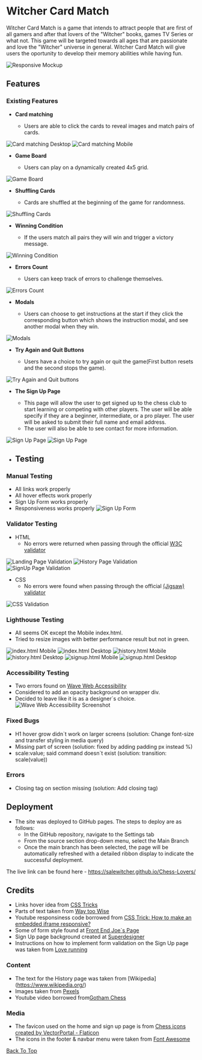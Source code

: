# Witcher Card Match

Witcher Card Match is a game that intends to attract people that are first of all gamers and after that lovers of the "Witcher" books, games TV Series or what not. This game will be targeted towards all ages that are passionate and love the "Witcher" universe in general. Witcher Card Match will give users the oportunity to develop their memory abilities while having fun.

![Responsive Mockup](media\amiresponsive_witcher.png)

## Features


### Existing Features

- **Card matching**

  - Users are able to click the cards to reveal images and match pairs of cards.
 
![Card matching Desktop](media\card_matching_desktop.png)
![Card matching Mobile](media\card_matching_mobile.png)

- **Game Board**

  - Users can play on a dynamically created 4x5 grid.

![Game Board](media\gameboard.png)

- **Shuffling Cards**

  - Cards are shuffled at the beginning of the game for randomness.

![Shuffling Cards](media\shuffling_cards.png)

- **Winning Condition**

  - If the users match all pairs they will win and trigger a victory message.

![Winning Condition](media\winning_condition.png)

- **Errors Count**
  
  - Users can keep track of errors to challenge themselves.

![Errors Count](media\errors_count.png)

- **Modals**

  - Users can choose to get instructions at the start if they click the corresponding button which shows the instruction modal, and see another modal when they win.

![Modals](media\modals.png)

- **Try Again and Quit Buttons**

  - Users have a choice to try again or quit the game(First button resets and the second stops the game).

![Try Again and Quit buttons](media\modals.png)

- **The Sign Up Page**

  - This page will allow the user to get signed up to the chess club to start learning or competing with other players. The user will be able specify if they are a beginner, intermediate, or a pro player. The user will be asked to submit their full name and email address.
  - The user will also be able to see contact for more information.

![Sign Up Page](media/signup.png)
![Sign Up Page](media/contact.png)

- ## Testing

### Manual Testing

- All links work properly
- All hover effects work properly
- Sign Up Form works properly 
- Responsiveness works properly
![Sign Up Form](media/form.png)

### Validator Testing

- HTML
  - No errors were returned when passing through the official [W3C validator](https://validator.w3.org/nu/#textarea)
  
![Landing Page Validation](media/html_landingpage_valid.png)
![History Page Validation](media/html_history_valid.png)
![SignUp Page Validation](media/html_signup_valid.png)

- CSS
  - No errors were found when passing through the official [(Jigsaw) validator](https://jigsaw.w3.org/css-validator/validator)

![CSS Validation](media/css_valid.png)

### Lighthouse Testing

- All seems OK except the Mobile index.html.
- Tried to resize images with better performance result but not in green.

![index.html Mobile](media/index.html_mobile.png)
![index.html Desktop](media/index.html_desktop.png)
![history.html Mobile](media/history.html_mobile.png)
![history.html Desktop](media/history.html_desktop.png)
![signup.html Mobile](media/signup.html_mobile.png)
![signup.html Desktop](media/signup.html_mobile.png)

### Accessibility Testing

- Two errors found on [Wave Web Accessibility](https://wave.webaim.org/)
- Considered to add an opacity background on wrapper div.
- Decided to leave like it is as a designer`s choice.
![Wave Web Accessibility Screenshot](media/wave_webaim.png)

### Fixed Bugs

- H1 hover grow didn`t work on larger screens (solution: Change font-size and transfer styling in media query)
- Missing part of screen (solution: fixed by adding padding px instead %)
- scale:value; said command doesn`t exist (solution: transition: scale(value))


### Errors

- Closing tag on section missing (solution: Add closing tag)

## Deployment

- The site was deployed to GitHub pages. The steps to deploy are as follows:
  - In the GitHub repository, navigate to the Settings tab
  - From the source section drop-down menu, select the Main Branch
  - Once the main branch has been selected, the page will be automatically refreshed with a detailed ribbon display to indicate the successful deployment.

The live link can be found here - <https://salewitcher.github.io/Chess-Lovers/>

## Credits

- Links hover idea from [CSS Tricks](https://css-tricks.com/css-link-hover-effects/)
- Parts of text taken from [Way too Wise](<https://way2wise.com/chess/chess-quotes/>)
- Youtube responsiness code borrowed from [CSS Trick: How to make an embedded iframe responsive?](https://www.youtube.com/watch?v=QG7JQkeaJy4)
- Some of form style found at [Front End Joe`s Page](https://frontendjoe.com/)
- Sign Up page background created at [Superdesigner](https://superdesigner.co/tools/css-backgrounds)
- Instructions on how to implement form validation on the Sign Up page was taken from [Love running](https://learn.codeinstitute.net/courses/course-v1:CodeInstitute+LRFX101+2023_Q2/courseware/e805068059af42af87681032aa64053f/fc8bba87c52a4d91b32d1c7c28b1d79b/?child=first)

### Content

- The text for the History page was taken from [Wikipedia] (<https://www.wikipedia.org/>)
- Images taken from [Pexels](https://www.pexels.com/search/chess/)
- Youtube video borrowed from[Gotham Chess](https://www.youtube.com/@GothamChess)

### Media

- The favicon used on the home and sign up page is from [Chess icons created by VectorPortal - Flaticon](https://www.flaticon.com/free-icons/chess)
- The icons in the footer & navbar menu were taken from [Font Awesome](https://fontawesome.com/)

[Back To Top](#chess-lovers)
